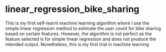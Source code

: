 # linear_regression_bike_sharing
This is my first self-learnt machine learning algorithm where I use the simple linear regression method to estimate the user count for bike sharing based on certain features. However, the algorithm is not perfect as the feature selected is for simple linear regression and does not produce the intended output. Nonetheless, this is my first trial in machine learning
